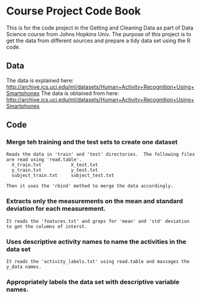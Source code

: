 # Course Project Code Book

This is for the code project in the Getting and Cleaning Data as part of Data Science course from Johns Hopkins Univ.
The purpose of this project is to get the data from different sources and prepare a tidy data set using the R code.

## Data
   The data is explained here: http://archive.ics.uci.edu/ml/datasets/Human+Activity+Recognition+Using+Smartphones
   The data is obtained from here:
      http://archive.ics.uci.edu/ml/datasets/Human+Activity+Recognition+Using+Smartphones
      

## Code
  ### Merge teh training and the test sets to create one dataset
    Reads the data in 'train' and 'test' directories.  The following files are read using 'read.table'.
      X_train.txt           X_test.txt
      y_train.txt           y_test.txt
      subject_train.txt     subject_test.txt
      
    Then it uses the 'rbind' method to merge the data accordingly.
    
  ### Extracts only the measurements on the mean and standard deviation for each measurement.
    It reads the 'features.txt' and greps for 'mean' and 'std' deviation to get the columns of interst.
    
  ### Uses descriptive activity names to name the activities in the data set
    It reads the 'activity_labels.txt' using read.table and massages the y_data names.
    
  ### Appropriately labels the data set with descriptive variable names. 
  
  
      
